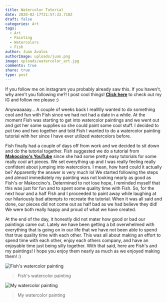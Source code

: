 ```yaml
---
title: Watercolor Tutorial
date: 2020-02-17T21:57:33.718Z
draft: false
categories: Art
tags:
  - Art
  - Painting
  - Watercolors
  - Fish
author: Juan Avalos
authorImage: uploads/juan.png
image: uploads/watercolor_art.jpg
comments: true
share: true
type: post
---
```

If you follow me on instagram you probably already saw this. If you haven't, why aren't you following me?! I post cool things! **[Click here](https://www.instagram.com/mr_juantastic/)** to check out my IG and follow me please :)

Anywaaaaay... A couple of weeks back I reallllly wanted to do something cool and fun with Fish since we had not had a date in a while. At the moment Fish was starting to get into watercolor paintings and we went out and got her some supplies so she could paint some cool stuff. I decided to put two and two together and told Fish I wanted to do a watercolor painting tutorial with her since I have ever utilized watercolors before. 

Fish finally had a couple of days off from work and we decided to sit down and do the tutorial together. Fish suggested we do a tutorial from **[Makoccino's YouTube](https://www.youtube.com/channel/UCEYTvzdLrD1bx1NTOO4nwpA)** since she had some pretty easy tutorials for some really cool art pieces. We set everything up and I was really feeling really confident about jumping into watercolors. I mean, how hard could it actually be? Apparently the answer is very much lol We started following the steps and almost immediately my painting was not looking nearly as good as Fish's or Makoccino's. Determined to not lose hope, I reminded myself that this was just for fun and to spent some quality time with Fish. So, for the next hour and a half FIsh and I proceeded to paint away while laughing at our hilariously bad attempts to recreate the tutorial. When it was all said and done, our pieces did not come out as half bad as we had believe they did! We were both really happy and proud of what we have created. 

At the end of the day, it honestly did not mater how good or bad our paintings came out. Lately we have been getting a bit overwhelmed with everything that is going on in our life that we have not been able to spend that true quality time with each other. This was all about making an effort to spend time with each other, enjoy each others company, and have an enjoyable time just being silly together. With that said, here are Fish's and my paintings! I hope you enjoy them nearly as much as we enjoyed making them! :)

![Fish's watercolor painting](/uploads/watercolor_fish.jpg "Fish's watercolor painting")

> Fish's watercolor painting



![My watercolor painting](/uploads/watercolor_juan.jpg "My watercolor painting")

> My watercolor painting
